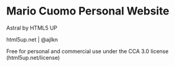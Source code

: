 # Mario Cuomo Personal Website
Astral by HTML5 UP

html5up.net | @ajlkn

Free for personal and commercial use under the CCA 3.0 license (html5up.net/license)

